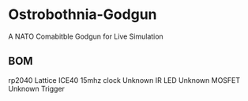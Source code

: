 # Ostrobothnia-Godgun
A NATO Comabitble Godgun for Live Simulation


## BOM

rp2040
Lattice ICE40
15mhz clock
Unknown IR LED
Unknown MOSFET
Unknown Trigger
